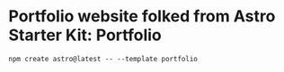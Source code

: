 # Portfolio website folked from Astro Starter Kit: Portfolio

```
npm create astro@latest -- --template portfolio
```


